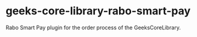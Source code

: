 # geeks-core-library-rabo-smart-pay
Rabo Smart Pay plugin for the order process of the GeeksCoreLibrary.
